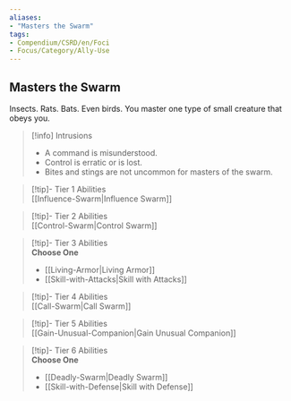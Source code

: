 ```yaml
---
aliases:
- "Masters the Swarm"
tags:
- Compendium/CSRD/en/Foci
- Focus/Category/Ally-Use
---
```


  
## Masters the Swarm  
Insects. Rats. Bats. Even birds. You master one type of small creature that obeys you.  

>[!info] Intrusions  
>- A command is misunderstood.  
>- Control is erratic or is lost.  
>- Bites and stings are not uncommon for masters of the swarm.  


>[!tip]- Tier 1 Abilities  
> [[Influence-Swarm|Influence Swarm]]  


>[!tip]- Tier 2 Abilities  
> [[Control-Swarm|Control Swarm]]  


>[!tip]- Tier 3 Abilities  
> **Choose One**  
>- [[Living-Armor|Living Armor]]  
>- [[Skill-with-Attacks|Skill with Attacks]]  


>[!tip]- Tier 4 Abilities  
> [[Call-Swarm|Call Swarm]]  


>[!tip]- Tier 5 Abilities  
> [[Gain-Unusual-Companion|Gain Unusual Companion]]  


>[!tip]- Tier 6 Abilities  
> **Choose One**  
>- [[Deadly-Swarm|Deadly Swarm]]  
>- [[Skill-with-Defense|Skill with Defense]]